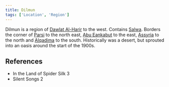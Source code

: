 ```yaml
---
title: Dilmun
tags: ['Location', 'Region']
---
```

Dilmun is a region of [Dawlat Al-Harir](wiki/Dawlat%20Al-Harir.md) to the west. Contains [Salwa](wiki/Salwa.md). Borders the corner of [Parsi](wiki/Parsi.md) to the north east, [Abu Eankabut](wiki/Abu%20Eankabut.md) to the east, [Assyria](wiki/Assyria.md) to the north and [Alqadima](wiki/Alqadima.md) to the south. Historically was a desert, but sprouted into an oasis around the start of the 1900s.

## References
- In the Land of Spider Silk 3
- Silent Songs 2
